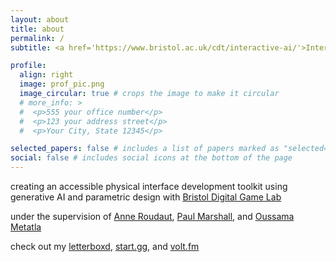 ```yaml
---
layout: about
title: about
permalink: /
subtitle: <a href='https://www.bristol.ac.uk/cdt/interactive-ai/'>Interactive AI PhD</a> student at the <a href='https://www.bristol.ac.uk/'>University of Bristol</a>, also part of <a href='http://biglab.co.uk/'>BIG Lab</a>, <a href='https://dive.ousmet.com/'>Dive Lab</a>, and <a href='https://big-culture.github.io/'>BIG Culture</a>

profile:
  align: right
  image: prof_pic.png
  image_circular: true # crops the image to make it circular
  # more_info: >
  #  <p>555 your office number</p>
  #  <p>123 your address street</p>
  #  <p>Your City, State 12345</p>

selected_papers: false # includes a list of papers marked as "selected={true}"
social: false # includes social icons at the bottom of the page
---
```


creating an accessible physical interface development toolkit using generative AI and parametric design with [Bristol Digital Game Lab](https://bristoldigitalgamelab.blogs.bristol.ac.uk/)

under the supervision of [Anne Roudaut](https://anneroudaut.fr/), [Paul Marshall](https://research-information.bris.ac.uk/en/persons/paul-marshall), and [Oussama Metatla](https://www.ousmet.com/)

check out my [letterboxd](https://letterboxd.com/jackjburnett/stats/), [start.gg](https://www.start.gg/user/69ed1229), and [volt.fm](https://volt.fm/jackjburnett)
